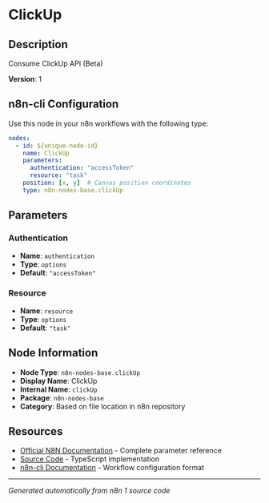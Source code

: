 # ClickUp

## Description

Consume ClickUp API (Beta)

**Version**: 1

## n8n-cli Configuration

Use this node in your n8n workflows with the following type:

```yaml
nodes:
  - id: ${unique-node-id}
    name: ClickUp
    parameters:
      authentication: "accessToken"
      resource: "task"
    position: [x, y]  # Canvas position coordinates
    type: n8n-nodes-base.clickUp
```

## Parameters

### Authentication

- **Name**: `authentication`
- **Type**: `options`
- **Default**: `"accessToken"`

### Resource

- **Name**: `resource`
- **Type**: `options`
- **Default**: `"task"`


## Node Information

- **Node Type**: `n8n-nodes-base.clickUp`
- **Display Name**: ClickUp
- **Internal Name**: `clickUp`
- **Package**: `n8n-nodes-base`
- **Category**: Based on file location in n8n repository

## Resources

- [Official N8N Documentation](https://docs.n8n.io/integrations/builtin/app-nodes/n8n-nodes-base.clickup/) - Complete parameter reference
- [Source Code](https://github.com/n8n-io/n8n/blob/master/packages/nodes-base/nodes/ClickUp/ClickUp.node.ts) - TypeScript implementation
- [n8n-cli Documentation](https://github.com/edenreich/n8n-cli) - Workflow configuration format

---
*Generated automatically from n8n 1 source code*
